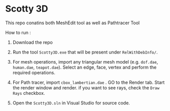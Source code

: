# Scotty 3D 

This repo   conatins both MeshEdit tool as well as Pathtracer Tool

How to run :
1. Download the repo

2. Run the tool `Scotty3D.exe` that will be present under `RelWithDebInfo/`.

3. For mesh operations, import any triangular mesh model (e.g. `dof.dae`, `human.dae`, `teapot.dae`). Select an edge, face, vertex and perform the required operations.

4. For Path tracer, import `cbox_lambertian.dae` . GO to the Render tab. Start the render window and render. if you want to see rays, check the `Draw Rays` checkbox.

5. Open the `Scotty3D.sln` in Visual Studio for source code.


